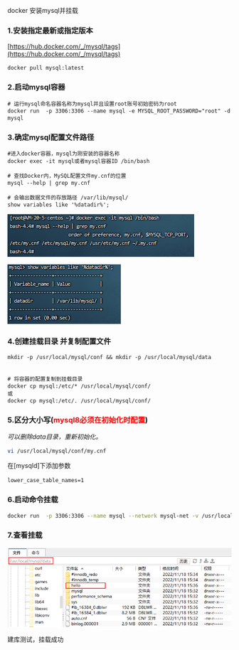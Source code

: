 docker 安装mysql并挂载



### 1.安装指定最新或指定版本

[https://hub.docker.com/_/mysql/tags](https://hub.docker.com/_/mysql/tags)

```shell
docker pull mysql:latest
```

### 2.启动mysql容器

```shell
# 运行mysql命名容器名称为mysql并且设置root账号初始密码为root
docker run  -p 3306:3306 --name mysql -e MYSQL_ROOT_PASSWORD="root" -d mysql
```

### 3.确定mysql配置文件路径

```shell
#进入docker容器，mysql为刚安装的容器名称
docker exec -it mysql或者mysql容器ID /bin/bash
 
# 查找Docker内，MySQL配置文件my.cnf的位置
mysql --help | grep my.cnf
 
# 会输出数据文件的存放路径 /var/lib/mysql/
show variables like '%datadir%';
```

![image-20221118142503173](image-20221118142503173.png)

![image-20221118142633980](image-20221118142633980.png)

### 4.创建挂载目录 并复制配置文件

```shell
mkdir -p /usr/local/mysql/conf && mkdir -p /usr/local/mysql/data


# 将容器的配置复制到挂载目录
docker cp mysql:/etc/* /usr/local/mysql/conf/
或
docker cp mysql:/etc/. /usr/local/mysql/conf/
```

### 5.区分大小写(<font color=red>mysql8必须在初始化时配置</font>)

*可以删除data目录，重新初始化。*

```sh
vi /usr/local/mysql/conf/my.cnf
```

在[mysqld]下添加参数

`lower_case_table_names=1`

### 6.启动命令挂载

```sh
docker run  -p 3306:3306 --name mysql --network mysql-net -v /usr/local/mysql/conf/my.cnf:/etc/my.cnf -v /usr/local/mysql/data:/var/lib/mysql -v /usr/local/mysql/logs:/logs -e MYSQL_ROOT_PASSWORD="root" -d mysql
```

### 7.查看挂载

![image-20221118154212452](image-20221118154212452.png)

建库测试，挂载成功

